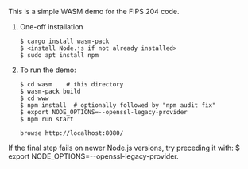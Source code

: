 This is a simple WASM demo for the FIPS 204 code.


1. One-off installation

   ~~~
   $ cargo install wasm-pack
   $ <install Node.js if not already installed>
   $ sudo apt install npm
   ~~~

2. To run the demo:

   ~~~
   $ cd wasm    # this directory
   $ wasm-pack build
   $ cd www
   $ npm install  # optionally followed by "npm audit fix"
   $ export NODE_OPTIONS=--openssl-legacy-provider
   $ npm run start
   
   browse http://localhost:8080/
   ~~~

If the final step fails on newer Node.js versions, try preceding
it with: $ export NODE_OPTIONS=--openssl-legacy-provider.
